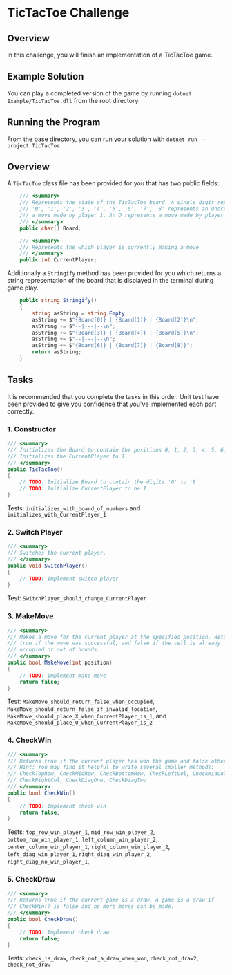 # TicTacToe Challenge

## Overview

In this challenge, you will finish an implementation of a TicTacToe game.

## Example Solution

You can play a completed version of the game by running `dotnet
Example/TicTacToe.dll` from the root directory.

## Running the Program

From the base directory, you can run your solution with `dotnet run --project TicTacToe`

## Overview

A `TicTacToe` class file has been provided for you that has two public fields:

```csharp
    /// <summary>
    /// Represents the state of the TicTacToe board. A single digit representing
    /// '0', '1', '2', '3', '4', '5', '6', '7', '8' represents an unoccupied position. An X represents
    /// a move made by player 1. An O represents a move made by player 2.
    /// </summary> 
    public char[] Board;

    /// <summary>
    /// Represents the which player is currently making a move
    /// </summary>
    public int CurrentPlayer;
```

Additionally a `Stringify` method has been provided for you which returns a
string representation of the board that is displayed in the terminal during
game play.

```csharp
    public string Stringify()
    {
        string asString = string.Empty;
        asString += $"{Board[0]} | {Board[1]} | {Board[2]}\n";
        asString += $"--|---|--\n";
        asString += $"{Board[3]} | {Board[4]} | {Board[5]}\n";
        asString += $"--|---|--\n";
        asString += $"{Board[6]} | {Board[7]} | {Board[8]}";
        return asString;
    }
```

## Tasks

It is recommended that you complete the tasks in this order. Unit test have been
provided to give you confidence that you've implemented each part correctly.

### 1. Constructor

```csharp
/// <summary>
/// Initializes the Board to contain the positions 0, 1, 2, 3, 4, 5, 6, 7, and 8.
/// Initializes the CurrentPlayer to 1.
/// </summary>
public TicTacToe()
{
    // TODO: Initialize Board to contain the digits '0' to '8'
    // TODO: Initialize CurrentPlayer to be 1
} 
```

Tests: `initializes_with_board_of_numbers` and `initializes_with_CurrentPlayer_1`

### 2. Switch Player

```csharp
/// <summary>
/// Switches the current player.
/// </summary>
public void SwitchPlayer()
{
    // TODO: Implement switch player
}
```

Test: `SwitchPlayer_should_change_CurrentPlayer`

### 3. MakeMove

```csharp
/// <summary>
/// Makes a move for the current player at the specified position. Returns
/// true if the move was successful, and false if the cell is already
/// occupied or out of bounds.
/// </summary>
public bool MakeMove(int position)
{
    // TODO: Implement make move
    return false;
}
```

Test: `MakeMove_should_return_false_when_occupied`, `MakeMove_should_return_false_if_invalid_location`, `MakeMove_should_place_X_when_CurrentPlayer_is_1`, and `MakeMove_should_place_O_when_CurrentPlayer_is_2`

### 4. CheckWin

```csharp
/// <summary>
/// Returns true if the current player has won the game and false otherwise.
/// Hint: You may find it helpful to write several smaller methods:
/// CheckTopRow, CheckMidRow, CheckBottomRow, CheckLeftCol, CheckMidCol,
/// CheckRightCol, CheckDiagOne, CheckDiagTwo
/// </summary>
public bool CheckWin()
{
    // TODO: Implement check win
    return false;
}
```

Tests: `top_row_win_player_1`, `mid_row_win_player_2`, `bottom_row_win_player_1`, `left_column_win_player_2`, `center_column_win_player_1`, `right_column_win_player_2`, `left_diag_win_player_1`, `right_diag_win_player_2`, `right_diag_no_win_player_1`,

    
### 5. CheckDraw

```csharp
/// <summary>
/// Returns true if the current game is a draw. A game is a draw if
/// CheckWin() is false and no more moves can be made.
/// </summary>
public bool CheckDraw()
{
    // TODO: Implement check draw
    return false;
}
```

Tests: `check_is_draw`, `check_not_a_draw_when_won`, `check_not_draw2`, `check_not_draw`